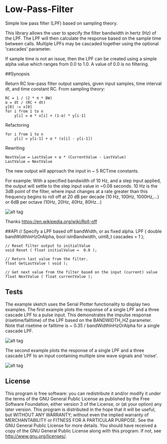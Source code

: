 # Low-Pass-Filter

Simple low pass filter (LPF) based on sampling theory.  

This library allows the user to specify the filter bandwidth in hertz (Hz) of the LPF. The LPF will then calculate the response based on the sample time between calls.  Multiple LPFs may be cascaded together using the optional 'cascades' parameter.

If sample time is not an issue, then the LPF can be created using a simple alpha value which ranges from 0.0 to 1.0. A value of 0.0 is no filtering.

##Synopsis

Return RC low-pass filter output samples, given input samples, time interval dt, and time constant RC. From sampling theory:

	RC = 1 / (2 * π * BW)
	α = dt / (RC + dt)
	y[0] := x[0]
	for i from 1 to n
		y[i] = α * x[i] + (1-α) * y[i-1]

Refactoring

	for i from 1 to n
		y[i] = y[i-1] + α * (x[i] - y[i-1])

Rewriting

	NextValue = LastValue + α * (CurrentValue - LastValue)
	LastValue = NextValue
	
The new output will approach the input in ~ 5 RCTime constants. 

For example: With a specified bandwidth of 10 Hz, and a step input applied, the output will settle to the step input value in ~0.08 seconds. 10 Hz is the 3dB point of the filter, where input changes at a rate greater than this frequency begins to roll off at 20 dB per decade (10 Hz, 100Hz, 1000Hz,...) or 6dB per octave (10Hz, 20Hz, 40Hz, 80Hz...)

![alt tag](https://cloud.githubusercontent.com/assets/3778024/21202816/901c5764-c215-11e6-9895-a39fdd9bd3f0.png)

Thanks https://en.wikipedia.org/wiki/Roll-off

##API
	// Specify a LPF based off bandWidth, or as fixed alpha.
	LPF ( double bandWidthInHzOrAlpha, bool isInBandwidth, uint8_t cascades = 1 );

	// Reset filter output to initialValue
	void Reset ( float initialValue =  0.0 );

	// Return last value from the filter.
	float GetLastValue ( void );

	// Get next value from the filter based on the input (current) value
	float NextValue ( float currentValue );
  
## Tests

The example sketch uses the Serial Plotter functionality to display two examples. The first example plots the response of a single LPF and a three cascade LPF to a pulse input. This demonstrates the impulse response (risetime/falltime) of the LPF based on the BANDWIDTH_HZ parameter. Note that risetime or falltime is ~ 0.35 / bandWidthInHzOrAlpha for a single cascade LPF. 

![alt tag](https://cloud.githubusercontent.com/assets/3778024/22360065/2d42c230-e412-11e6-9cef-5dc5463204e3.png)

The second example plots the response of a single LPF and a three cascade LPF to an input containing multiple sine wave signals and 'noise'. 

![alt tag](https://cloud.githubusercontent.com/assets/3778024/22360073/39756224-e412-11e6-8182-a1a94617328c.png)

## License

This program is free software: you can redistribute it and/or modify it under the terms of the GNU General Public License as published by the Free Software Foundation, either version 3 of the License, or (at your option) any later version. This program is distributed in the hope that it will be useful, but WITHOUT ANY WARRANTY; without even the implied warranty of MERCHANTABILITY or FITNESS FOR A PARTICULAR PURPOSE. See the GNU General Public License for more details. You should have received a copy of the GNU General Public License along with this program. If not, see http://www.gnu.org/licenses/.


